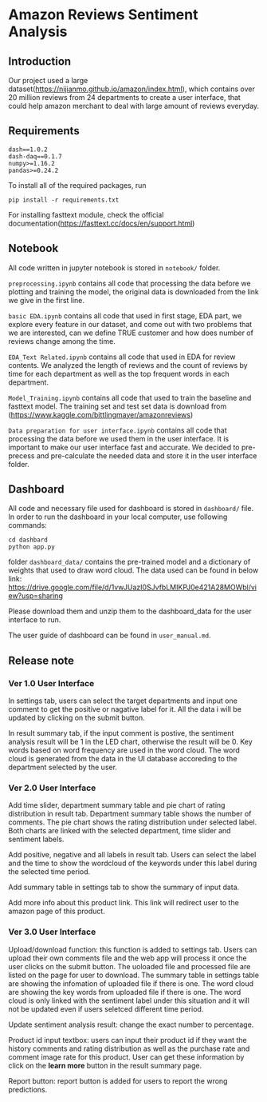 # Amazon Reviews Sentiment Analysis
## Introduction
Our project used a large dataset(https://nijianmo.github.io/amazon/index.html), which contains over 20 million reviews from 24 departments to create a user interface, that could help amazon merchant to deal with large amount of reviews everyday.

## Requirements
```
dash==1.0.2
dash-daq==0.1.7
numpy>=1.16.2
pandas>=0.24.2
```

To install all of the required packages, run 
```
pip install -r requirements.txt
```

For installing fasttext module, check the official documentation(https://fasttext.cc/docs/en/support.html)

## Notebook
All code written in jupyter notebook is stored in `notebook/` folder. 

`preprocessing.ipynb` contains all code that processing the data before we plotting and training the model, the original data is downloaded from the link we give in the first line.

`basic EDA.ipynb` contains all code that used in first stage, EDA part, we explore every feature in our dataset, and come out with two problems that we are interested, can we define TRUE customer and how does number of reviews change among the time. 

`EDA_Text Related.ipynb` contains all code that used in EDA for review contents. We analyzed the length of reviews and the count of reviews by time for each department as well as the top frequent words in each department. 

`Model_Training.ipynb` contains all code that used to train the baseline and fasttext model. The training set and test set data is download from (https://www.kaggle.com/bittlingmayer/amazonreviews)

`Data preparation for user interface.ipynb` contains all code that processing the data before we used them in the user interface. It is important to make our user interface fast and accurate. We decided to pre-precess and pre-calculate the needed data and store it in the user interface folder. 


## Dashboard
All code and necessary file used for dashboard is stored in `dashboard/` file. In order to run the dashboard in your local computer, use following commands:
```
cd dashbard
python app.py
```
folder `dashboard_data/` contains the pre-trained model and a dictionary of weights that used to draw word cloud. 
The data used can be found in below link:
https://drive.google.com/file/d/1vwJUazI0SJvfbLMIKPJ0e421A28MOWbl/view?usp=sharing

Please download them and unzip them to the dashboard_data for the user interface to run.

The user guide of dashboard can be found in `user_manual.md`.

## Release note
### Ver 1.0 User Interface
In settings tab, users can select the target departments and input one comment to get the positive or nagative label for it. All the data i will be updated by clicking on the submit button.

In result summary tab, if the input comment is postive, the sentiment analysis result will be 1 in the LED chart, otherwise the result will be 0. Key words based on word frequency are used in the word cloud. The word cloud is generated from the data in the UI database accoreding to the department selected by the user.

### Ver 2.0 User Interface
Add time slider, department summary table and pie chart of rating distribution in result tab. Department summary table shows the number of comments. The pie chart shows the rating distribution under selected label. Both charts are linked with the selected department, time slider and sentiment labels. 

Add positive, negative and all labels in result tab. Users can select the label and the time to show the wordcloud of the keywords under this label during the selected time period. 

Add summary table in settings tab to show the summary of input data.

Add more info about this product link. This link will redirect user to the amazon page of this product.

### Ver 3.0 User Interface
Upload/download function: this function is added to settings tab. Users can upload their own comments file and the web app will process it once the user clicks on the submit button. The uoloaded file and processed file are listed on the page for user to download. The summary table in settings table are showing the infomation of uploaded file if there is one. The word cloud are showing the key words from uploaded file if there is one. The word cloud is only linked with the sentiment label under this situation and it will not be updated even if users seletced different time period.

Update sentiment analysis result: change the exact number to percentage.

Product id input textbox: users can input their product id if they want the history comments and rating distribution as well as the purchase rate and comment image rate for this product. User can get these information by click on the **learn more** button in the result summary page.

Report button: report button is added for users to report the wrong predictions.




